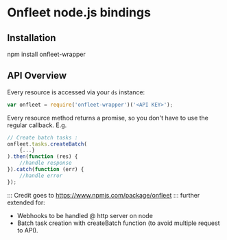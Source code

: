# Onfleet node.js bindings

## Installation

  npm install onfleet-wrapper

## API Overview

Every resource is accessed via your `ds` instance:

```js
var onfleet = require('onfleet-wrapper')('<API KEY>');
```

Every resource method returns a promise, so you don't have to use the regular callback. E.g.

```js
// Create batch tasks :
onfleet.tasks.createBatch(
    {...}
).then(function (res) {
    //handle response
}).catch(function (err) {
    //handle error
});
```




::: Credit goes to https://www.npmjs.com/package/onfleet ::: 
further extended for: 
- Webhooks to be handled @ http server on node 
- Batch task creation with createBatch function (to avoid multiple request to API).